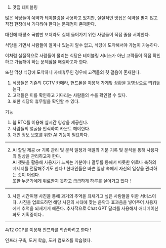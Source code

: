1. 맛집 테이블링

많은 식당들이 예약과 테이블링을 사용하고 있지만, 실질적인 맛집은 예약을 받지 않고 직접 현장에서 기다려야 한다는 문제점이 존재한다.

대전에 태평소 국밥만 보더라도 실제 들어가기 위한 사람들이 직접 줄을 서야한다.

식당을 가면서 사람들이 얼마나 있는지 알수 없고, 식당에 도착해서야 가늠이 가능하다.

이처럼 실질적으로 사람들이 몰리는 식당은 테이블링 서비스가 아닌 고객들이 직접 확인하고 가늠해야 하는 문제점을 해결하고자 한다.

또한 막상 식당에 도착하니 자체휴무인 경우에 고객들의 헛 걸음이 존재한다.

1. 식당들은 기존의 CCTV 카메라, 핸드폰을 이용해 가게앞 상황을 동영상으로 띄워놓는다.
2. 고객들은 이를 확인하고 기다리는 사람들의 수를 확인할 수 있다.
3. 또한 식당의 휴무일을 확인할 수 있다.

기능
1. 웹 RTC를 이용해 실시간 영상을 제공한다.
2. 사람들의 얼굴을 인식하여 카운트 해야한다.
3. 개인 정보 보호를 위한 AI 기능이 필요하다.

---

2. AI 할일 제공 or 기록 관리 및 분석
일정과 매일의 기분 기록 및 분석을 통해 사용자의 일상을 관리하고자 한다.  
AI 챗봇을 활용해 사용자가 느끼는 기분이나 말투를 통해서 따듯한 위로나 축하의 메세지를 전달해주기도 한다 ! 
현대인들은 바쁜 일상 속에서 자신의 일상을 관리하는 것이 어렵다.     
또한 누군가에게 위로받지 못하고 급급하게 하루를 살아가고 있다 !


---

3. 사진 시간여행
사진을 통해 과거의 추억을 되새기고 싶은 사람들을 위한 서비스이다.
사진을 업로드하면 해당 사진의 시대에 맞는 음악과 효과음을 넣어주어 사용자에게 추억을 되새기게 해준다.
추사적으로 Chat GPT 달리를 사용해서 애니메이션 화도 기획중이다..

---

4/12
GCP를 이용해 인프라를 학습하려고 한다 ! 

인프라 구축, 도커 학습, 도커 컴포즈를 학습했다.
